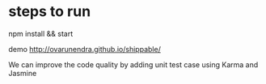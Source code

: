 # steps to run
 npm install && start
 
 demo http://ovarunendra.github.io/shippable/
 
 We can improve the code quality by adding unit test case using Karma and Jasmine
